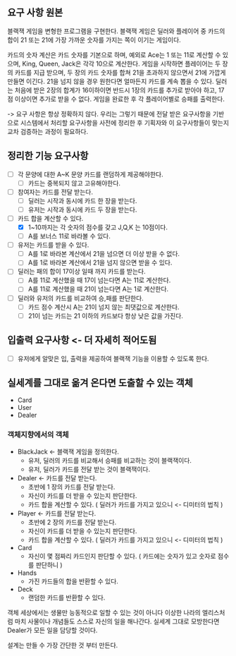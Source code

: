 ## 요구 사항 원본
블랙잭 게임을 변형한 프로그램을 구현한다. 블랙잭 게임은 딜러와 플레이어 중 카드의 합이 21 또는 21에 가장 가까운 숫자를 가지는 쪽이 이기는 게임이다.

카드의 숫자 계산은 카드 숫자를 기본으로 하며, 예외로 Ace는 1 또는 11로 계산할 수 있으며, King, Queen, Jack은 각각 10으로 계산한다.
게임을 시작하면 플레이어는 두 장의 카드를 지급 받으며, 두 장의 카드 숫자를 합쳐 21을 초과하지 않으면서 21에 가깝게 만들면 이긴다. 21을 넘지 않을 경우 원한다면 얼마든지 카드를 계속 뽑을 수 있다.
딜러는 처음에 받은 2장의 합계가 16이하이면 반드시 1장의 카드를 추가로 받아야 하고, 17점 이상이면 추가로 받을 수 없다.
게임을 완료한 후 각 플레이어별로 승패를 출력한다.

-> 요구 사항은 항상 정확하지 않다. 우리는 그렇기 때문에 전달 받은 요구사항을 기반으로
시스템에서 처리할 요구사항을 사전에 정리한 후 기획자와 이 요구사항들이 맞는지 교차 검증하는 과정이 필요하다.


## 정리한 기능 요구사항
- [ ] 각 문양에 대한 A~K 문양 카드를 랜덤하게 제공해야한다.
  - [ ] 카드는 중복되지 않고 고유해야한다.
- [ ] 참여자는 카드를 전달 받는다.
  - [ ] 딜러는 시작과 동시에 카드 한 장을 받는다.
  - [ ] 유저는 시작과 동시에 카드 두 장을 받는다.
- [ ] 카드 합을 계산할 수 있다.
  - [x] 1~10까지는 각 숫자의 점수를 갖고 J,Q,K 는 10점이다.
  - [ ] A를 보너스 11로 바라볼 수 있다.
- [ ] 유저는 카드를 받을 수 있다.
  - [ ] A를 1로 바라본 계산에서 21을 넘으면 더 이상 받을 수 없다.
  - [ ] A를 1로 바라본 계산에서 21을 넘지 않으면 받을 수 있다.
- [ ] 딜러는 패의 합이 17이상 일때 까지 카드를 받는다.
  - [ ] A를 11로 계산했을 때 17이 넘는다면 A는 11로 계산한다.
  - [ ] A를 11로 계산했을 때 21이 넘는다면 A는 1로 계산한다.
- [ ] 딜러와 유저의 카드를 비교하여 승,패를 판단한다.
  - [ ] 카드 점수 계산시 A는 21이 넘지 않는 최댓값으로 계산한다.
  - [ ] 21이 넘는 카드는 21 이하의 카드보다 항상 낮은 값을 가진다.

## 입출력 요구사항 <- 더 자세히 적어도됨
- [ ] 유저에게 알맞은 입, 출력을 제공하여 블랙잭 기능을 이용할 수 있도록 한다.

## 실세계를 그대로 옮겨 온다면 도출할 수 있는 객체
- Card
- User
- Dealer

### 객체지향에서의 객체
- BlackJack <- 블랙잭 게임을 정의한다.
  - 유저, 딜러의 카드를 비교해서 승패를 비교하는 것이 블랙잭이다.
  - 유저, 딜러가 카드를 전달 받는 것이 블랙잭이다.
- Dealer <- 카드를 전달 받는다.
  - 초반에 1 장의 카드를 전달 받는다.
  - 자신이 카드를 더 받을 수 있는지 판단한다.
  - 카드 합을 계산할 수 있다. ( 딜러가 카드를 가지고 있으니 <- 디미터의 법칙 )
- Player <- 카드를 전달 받는다.
  - 초반에 2 장의 카드를 전달 받는다.
  - 자신이 카드를 더 받을 수 있는지 판단한다.
  - 카드 합을 계산할 수 있다. ( 딜러가 카드를 가지고 있으니 <- 디미터의 법칙 )
- Card
  - 자신이 몇 점짜리 카드인지 판단할 수 있다. ( 카드에는 숫자가 있고 숫자로 점수를 판단하니 )
- Hands
  - 가진 카드들의 합을 반환할 수 있다.
- Deck
  - 랜덤한 카드를 반환할 수 있다.

객체 세상에서는 생물만 능동적으로 일할 수 있는 것이 아니다 이상한 나라의 엘리스처럼 마치 사물이나 개념들도 스스로 자신의 일을 해나간다.
실세계 그대로 모방한다면 Dealer가 모든 일을 담당할 것이다.

설계는 만들 수 가장 간단한 것 부터 만든다.
